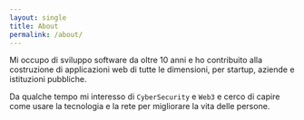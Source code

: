 ```yaml
---
layout: single
title: About
permalink: /about/
---
```


Mi occupo di sviluppo software da oltre 10 anni e ho contribuito alla costruzione di applicazioni web di tutte le dimensioni, per startup, aziende e istituzioni pubbliche.

Da qualche tempo mi interesso di `CyberSecurity` e `Web3` e cerco di capire come usare la tecnologia e la rete per migliorare la vita delle persone.
